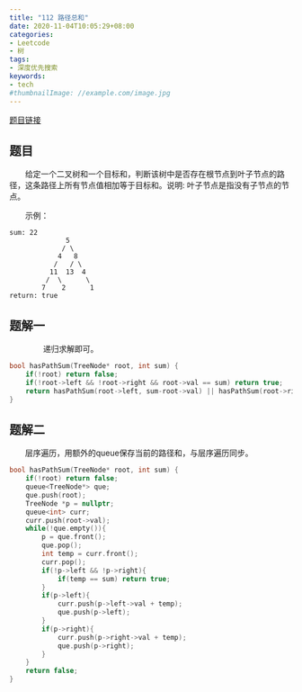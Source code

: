 ```yaml
---
title: "112 路径总和"
date: 2020-11-04T10:05:29+08:00
categories:
- Leetcode
- 树
tags:
- 深度优先搜索
keywords:
- tech
#thumbnailImage: //example.com/image.jpg
---
```

[题目链接](https://leetcode-cn.com/problems/path-sum/)
<!--more-->
## 题目
　　给定一个二叉树和一个目标和，判断该树中是否存在根节点到叶子节点的路径，这条路径上所有节点值相加等于目标和。说明: 叶子节点是指没有子节点的节点。

　　示例：
```
sum: 22
              5
             / \
            4   8
           /   / \
          11  13  4
         /  \      \
        7    2      1
return: true
```

## 题解一
　　
　　递归求解即可。

```cpp
bool hasPathSum(TreeNode* root, int sum) {
    if(!root) return false;
    if(!root->left && !root->right && root->val == sum) return true;
    return hasPathSum(root->left, sum-root->val) || hasPathSum(root->right, sum-root->val);
}
```

## 题解二
　　层序遍历，用额外的queue保存当前的路径和，与层序遍历同步。

```cpp
bool hasPathSum(TreeNode* root, int sum) {
    if(!root) return false;
    queue<TreeNode*> que;
    que.push(root);
    TreeNode *p = nullptr;
    queue<int> curr;
    curr.push(root->val);
    while(!que.empty()){
        p = que.front();
        que.pop();
        int temp = curr.front();
        curr.pop();
        if(!p->left && !p->right){
            if(temp == sum) return true;
        }
        if(p->left){
            curr.push(p->left->val + temp);
            que.push(p->left);
        }
        if(p->right){
            curr.push(p->right->val + temp);
            que.push(p->right);
        }
    }
    return false;
}
```